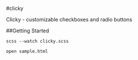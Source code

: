 #clicky

Clicky - customizable checkboxes and radio buttons

##Getting Started

    scss --watch clicky.scss

    open sample.html
